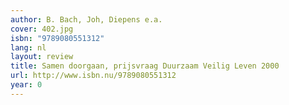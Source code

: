```yaml
---
author: B. Bach, Joh, Diepens e.a.
cover: 402.jpg
isbn: "9789080551312"
lang: nl
layout: review
title: Samen doorgaan, prijsvraag Duurzaam Veilig Leven 2000
url: http://www.isbn.nu/9789080551312
year: 0
---
```


